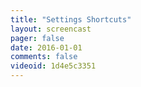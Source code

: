 ```yaml
---
title: "Settings Shortcuts"
layout: screencast 
pager: false
date: 2016-01-01
comments: false
videoid: 1d4e5c3351
---
```

